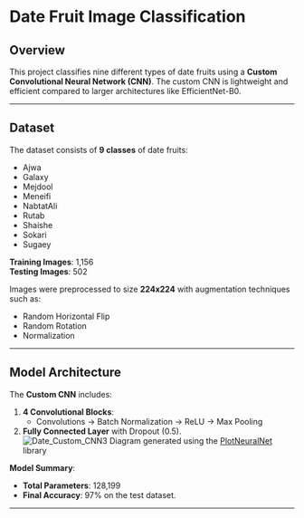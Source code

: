 # Date Fruit Image Classification

## Overview
This project classifies nine different types of date fruits using a **Custom Convolutional Neural Network (CNN)**. The custom CNN is lightweight and efficient compared to larger architectures like EfficientNet-B0.

---

## Dataset
The dataset consists of **9 classes** of date fruits:
- Ajwa
- Galaxy
- Mejdool
- Meneifi
- NabtatAli
- Rutab
- Shaishe
- Sokari
- Sugaey

**Training Images**: 1,156  
**Testing Images**: 502  

Images were preprocessed to size **224x224** with augmentation techniques such as:
- Random Horizontal Flip
- Random Rotation
- Normalization  

---

## Model Architecture
The **Custom CNN** includes:
1. **4 Convolutional Blocks**:
    - Convolutions → Batch Normalization → ReLU → Max Pooling
2. **Fully Connected Layer** with Dropout (0.5).  
![Date_Custom_CNN3](https://github.com/user-attachments/assets/4bcf0186-eb38-44ee-8973-b3e8faa69f0b)
Diagram generated using the [PlotNeuralNet](https://github.com/HarisIqbal88/PlotNeuralNet) library

**Model Summary**:  
- **Total Parameters**: 128,199  
- **Final Accuracy**: 97% on the test dataset.  

---

